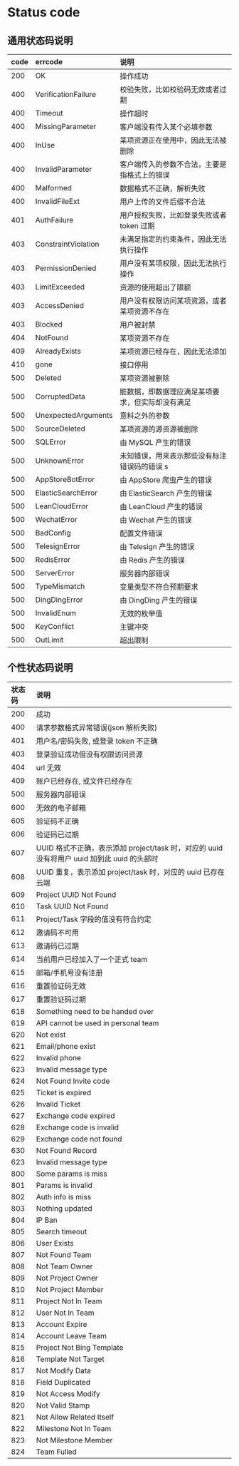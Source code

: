 # Status code

## 通用状态码说明

| code | errcode             | 说明                                             |
| :--- | :------------------ | :----------------------------------------------- |
| 200  | OK                  | 操作成功                                         |
| 400  | VerificationFailure | 校验失败，比如校验码无效或者过期                 |
| 400  | Timeout             | 操作超时                                         |
| 400  | MissingParameter    | 客户端没有传入某个必填参数                       |
| 400  | InUse               | 某项资源正在使用中，因此无法被删除               |
| 400  | InvalidParameter    | 客户端传入的参数不合法，主要是指格式上的错误     |
| 400  | Malformed           | 数据格式不正确，解析失败                         |
| 400  | InvalidFileExt      | 用户上传的文件后缀不合法                         |
| 401  | AuthFailure         | 用户授权失败，比如登录失败或者 token 过期        |
| 403  | ConstraintViolation | 未满足指定的约束条件，因此无法执行操作           |
| 403  | PermissionDenied    | 用户没有某项权限，因此无法执行操作               |
| 403  | LimitExceeded       | 资源的使用超出了限额                             |
| 403  | AccessDenied        | 用户没有权限访问某项资源，或者某项资源不存在     |
| 403  | Blocked             | 用户被封禁                                       |
| 404  | NotFound            | 某项资源不存在                                   |
| 409  | AlreadyExists       | 某项资源已经存在，因此无法添加                   |
| 410  | gone                | 接口停用                                         |
| 500  | Deleted             | 某项资源被删除                                   |
| 500  | CorruptedData       | 脏数据，即数据理应满足某项要求，但实际却没有满足 |
| 500  | UnexpectedArguments | 意料之外的参数                                   |
| 500  | SourceDeleted       | 某项资源的源资源被删除                           |
| 500  | SQLError            | 由 MySQL 产生的错误                              |
| 500  | UnknownError        | 未知错误，用来表示那些没有标注错误码的错误 s     |
| 500  | AppStoreBotError    | 由 AppStore 爬虫产生的错误                       |
| 500  | ElasticSearchError  | 由 ElasticSearch 产生的错误                      |
| 500  | LeanCloudError      | 由 LeanCloud 产生的错误                          |
| 500  | WechatError         | 由 Wechat 产生的错误                             |
| 500  | BadConfig           | 配置文件错误                                     |
| 500  | TelesignError       | 由 Telesign 产生的错误                           |
| 500  | RedisError          | 由 Redis 产生的错误                              |
| 500  | ServerError         | 服务器内部错误                                   |
| 500  | TypeMismatch        | 变量类型不符合预期要求                           |
| 500  | DingDingError       | 由 DingDing 产生的错误                           |
| 500  | InvalidEnum         | 无效的枚举值                                     |
| 500  | KeyConflict         | 主键冲突                                         |
| 500  | OutLimit            | 超出限制                                         |

## 个性状态码说明

| 状态码 | 说明                                                                                        |
| :----- | :------------------------------------------------------------------------------------------ |
| 200    | 成功                                                                                        |
| 400    | 请求参数格式异常错误(json 解析失败)                                                         |
| 401    | 用户名/密码失败, 或登录 token 不正确                                                        |
| 403    | 登录验证成功但没有权限访问资源                                                              |
| 404    | url 无效                                                                                    |
| 409    | 账户已经存在, 或文件已经存在                                                                |
| 500    | 服务器内部错误                                                                              |
| 600    | 无效的电子邮箱                                                                              |
| 605    | 验证码不正确                                                                                |
| 606    | 验证码已过期                                                                                |
| 607    | UUID 格式不正确，表示添加 project/task 时，对应的 uuid 没有将用户 uuid 加到此 uuid 的头部时 |
| 608    | UUID 重复，表示添加 project/task 时，对应的 uuid 已存在云端                                 |
| 609    | Project UUID Not Found                                                                      |
| 610    | Task UUID Not Found                                                                         |
| 611    | Project/Task 字段的值没有符合约定                                                           |
| 612    | 邀请码不可用                                                                                |
| 613    | 邀请码已过期                                                                                |
| 614    | 当前用户已经加入了一个正式 team                                                             |
| 615    | 邮箱/手机号没有注册                                                                         |
| 616    | 重置验证码无效                                                                              |
| 617    | 重置验证码过期                                                                              |
| 618    | Something need to be handed over                                                            |
| 619    | API cannot be used in personal team                                                         |
| 620    | Not exist                                                                                   |
| 621    | Email/phone exist                                                                           |
| 622    | Invalid phone                                                                               |
| 623    | Invalid message type                                                                        |
| 624    | Not Found Invite code                                                                       |
| 625    | Ticket is expired                                                                           |
| 626    | Invalid Ticket                                                                              |
| 627    | Exchange code expired                                                                       |
| 628    | Exchange code is invalid                                                                    |
| 629    | Exchange code not found                                                                     |
| 630    | Not Found Record                                                                            |
| 623    | Invalid message type                                                                        |
| 800    | Some params is miss                                                                         |
| 801    | Params is invalid                                                                           |
| 802    | Auth info is miss                                                                           |
| 803    | Nothing updated                                                                             |
| 804    | IP Ban                                                                                      |
| 805    | Search timeout                                                                              |
| 806    | User Exists                                                                                 |
| 807    | Not Found Team                                                                              |
| 808    | Not Team Owner                                                                              |
| 809    | Not Project Owner                                                                           |
| 810    | Not Project Member                                                                          |
| 811    | Project Not In Team                                                                         |
| 812    | User Not In Team                                                                            |
| 813    | Account Expire                                                                              |
| 814    | Account Leave Team                                                                          |
| 815    | Project Not Bing Template                                                                   |
| 816    | Template Not Target                                                                         |
| 817    | Not Modify Data                                                                             |
| 818    | Field Duplicated                                                                            |
| 819    | Not Access Modify                                                                           |
| 820    | Not Valid Stamp                                                                             |
| 821    | Not Allow Related Itself                                                                    |
| 822    | Milestone Not In Team                                                                       |
| 823    | Not Milestone Member                                                                        |
| 824    | Team Fulled                                                                                 |

